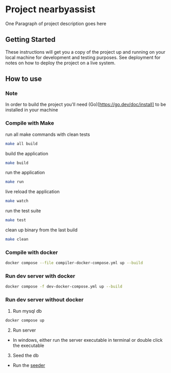 # Project nearbyassist

One Paragraph of project description goes here

## Getting Started

These instructions will get you a copy of the project up and running on your local machine for development and testing purposes. See deployment for notes on how to deploy the project on a live system.

## How to use

### Note
In order to build the project you'll need (Go)[https://go.dev/doc/install] to be installed in your machine

### Compile with Make

run all make commands with clean tests
```bash
make all build
```

build the application
```bash
make build
```

run the application
```bash
make run
```

live reload the application
```bash
make watch
```

run the test suite
```bash
make test
```

clean up binary from the last build
```bash
make clean
```

### Compile with docker
```bash
docker compose --file compiler-docker-compose.yml up --build
```

### Run dev server with docker
```bash
docker compose -f dev-docker-compose.yml up --build
```

### Run dev server without docker 
1. Run mysql db
```bash 
docker compose up
```

2. Run server
- In windows, either run the server executable in terminal or double click the executable

3. Seed the db
- Run the [seeder](https://github.com/BeepLoop/NearbyAssist_seeder/releases/tag/v1.0)

